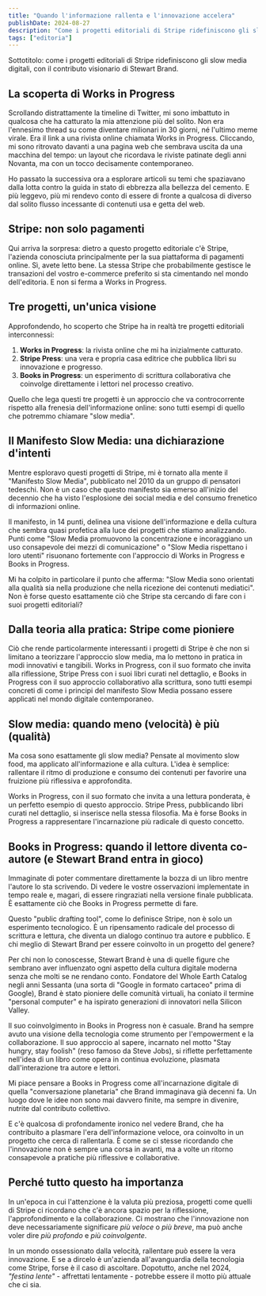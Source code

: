 ```yaml
---
title: "Quando l'informazione rallenta e l'innovazione accelera"
publishDate: 2024-08-27
description: "Come i progetti editoriali di Stripe ridefiniscono gli slow media digitali, con il contributo visionario di Stewart Brand."
tags: ["editoria"]
---
```


Sottotitolo: come i progetti editoriali di Stripe ridefiniscono gli slow media digitali, con il contributo visionario di Stewart Brand.

## La scoperta di Works in Progress

Scrollando distrattamente la timeline di Twitter, mi sono imbattuto in qualcosa che ha catturato la mia attenzione più del solito. Non era l'ennesimo thread su come diventare milionari in 30 giorni, né l'ultimo meme virale. Era il link a una rivista online chiamata Works in Progress. Cliccando, mi sono ritrovato davanti a una pagina web che sembrava uscita da una macchina del tempo: un layout che ricordava le riviste patinate degli anni Novanta, ma con un tocco decisamente contemporaneo.

Ho passato la successiva ora a esplorare articoli su temi che spaziavano dalla lotta contro la guida in stato di ebbrezza alla bellezza del cemento. E più leggevo, più mi rendevo conto di essere di fronte a qualcosa di diverso dal solito flusso incessante di contenuti usa e getta del web.

## Stripe: non solo pagamenti

Qui arriva la sorpresa: dietro a questo progetto editoriale c'è Stripe, l'azienda conosciuta principalmente per la sua piattaforma di pagamenti online. Sì, avete letto bene. La stessa Stripe che probabilmente gestisce le transazioni del vostro e-commerce preferito si sta cimentando nel mondo dell'editoria. E non si ferma a Works in Progress.

## Tre progetti, un'unica visione

Approfondendo, ho scoperto che Stripe ha in realtà tre progetti editoriali interconnessi:

1. **Works in Progress**: la rivista online che mi ha inizialmente catturato.
2. **Stripe Press**: una vera e propria casa editrice che pubblica libri su innovazione e progresso.
3. **Books in Progress**: un esperimento di scrittura collaborativa che coinvolge direttamente i lettori nel processo creativo.

Quello che lega questi tre progetti è un approccio che va controcorrente rispetto alla frenesia dell'informazione online: sono tutti esempi di quello che potremmo chiamare "slow media".

## Il Manifesto Slow Media: una dichiarazione d'intenti

Mentre esploravo questi progetti di Stripe, mi è tornato alla mente il "Manifesto Slow Media", pubblicato nel 2010 da un gruppo di pensatori tedeschi. Non è un caso che questo manifesto sia emerso all'inizio del decennio che ha visto l'esplosione dei social media e del consumo frenetico di informazioni online.

Il manifesto, in 14 punti, delinea una visione dell'informazione e della cultura che sembra quasi profetica alla luce dei progetti che stiamo analizzando. Punti come "Slow Media promuovono la concentrazione e incoraggiano un uso consapevole dei mezzi di comunicazione" o "Slow Media rispettano i loro utenti" risuonano fortemente con l'approccio di Works in Progress e Books in Progress.

Mi ha colpito in particolare il punto che afferma: "Slow Media sono orientati alla qualità sia nella produzione che nella ricezione dei contenuti mediatici". Non è forse questo esattamente ciò che Stripe sta cercando di fare con i suoi progetti editoriali?

## Dalla teoria alla pratica: Stripe come pioniere

Ciò che rende particolarmente interessanti i progetti di Stripe è che non si limitano a teorizzare l'approccio slow media, ma lo mettono in pratica in modi innovativi e tangibili. Works in Progress, con il suo formato che invita alla riflessione, Stripe Press con i suoi libri curati nel dettaglio, e Books in Progress con il suo approccio collaborativo alla scrittura, sono tutti esempi concreti di come i principi del manifesto Slow Media possano essere applicati nel mondo digitale contemporaneo.

## Slow media: quando meno (velocità) è più (qualità)

Ma cosa sono esattamente gli slow media? Pensate al movimento slow food, ma applicato all'informazione e alla cultura. L'idea è semplice: rallentare il ritmo di produzione e consumo dei contenuti per favorire una fruizione più riflessiva e approfondita.

Works in Progress, con il suo formato che invita a una lettura ponderata, è un perfetto esempio di questo approccio. Stripe Press, pubblicando libri curati nel dettaglio, si inserisce nella stessa filosofia. Ma è forse Books in Progress a rappresentare l'incarnazione più radicale di questo concetto.

## Books in Progress: quando il lettore diventa co-autore (e Stewart Brand entra in gioco)

Immaginate di poter commentare direttamente la bozza di un libro mentre l'autore lo sta scrivendo. Di vedere le vostre osservazioni implementate in tempo reale e, magari, di essere ringraziati nella versione finale pubblicata. È esattamente ciò che Books in Progress permette di fare.

Questo "public drafting tool", come lo definisce Stripe, non è solo un esperimento tecnologico. È un ripensamento radicale del processo di scrittura e lettura, che diventa un dialogo continuo tra autore e pubblico. E chi meglio di Stewart Brand per essere coinvolto in un progetto del genere?

Per chi non lo conoscesse, Stewart Brand è una di quelle figure che sembrano aver influenzato ogni aspetto della cultura digitale moderna senza che molti se ne rendano conto. Fondatore del Whole Earth Catalog negli anni Sessanta (una sorta di "Google in formato cartaceo" prima di Google), Brand è stato pioniere delle comunità virtuali, ha coniato il termine "personal computer" e ha ispirato generazioni di innovatori nella Silicon Valley.

Il suo coinvolgimento in Books in Progress non è casuale. Brand ha sempre avuto una visione della tecnologia come strumento per l'empowerment e la collaborazione. Il suo approccio al sapere, incarnato nel motto "Stay hungry, stay foolish" (reso famoso da Steve Jobs), si riflette perfettamente nell'idea di un libro come opera in continua evoluzione, plasmata dall'interazione tra autore e lettori.

Mi piace pensare a Books in Progress come all'incarnazione digitale di quella "conversazione planetaria" che Brand immaginava già decenni fa. Un luogo dove le idee non sono mai davvero finite, ma sempre in divenire, nutrite dal contributo collettivo.

E c'è qualcosa di profondamente ironico nel vedere Brand, che ha contribuito a plasmare l'era dell'informazione veloce, ora coinvolto in un progetto che cerca di rallentarla. È come se ci stesse ricordando che l'innovazione non è sempre una corsa in avanti, ma a volte un ritorno consapevole a pratiche più riflessive e collaborative.

## Perché tutto questo ha importanza

In un'epoca in cui l'attenzione è la valuta più preziosa, progetti come quelli di Stripe ci ricordano che c'è ancora spazio per la riflessione, l'approfondimento e la collaborazione. Ci mostrano che l'innovazione non deve necessariamente significare _più veloce_ o _più breve_, ma può anche voler dire _più profondo_ e _più coinvolgente_.

In un mondo ossessionato dalla velocità, rallentare può essere la vera innovazione. E se a dircelo è un'azienda all'avanguardia della tecnologia come Stripe, forse è il caso di ascoltare. Dopotutto, anche nel 2024, _"festina lente"_ - affrettati lentamente - potrebbe essere il motto più attuale che ci sia.
